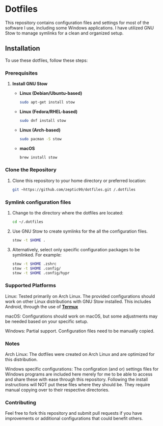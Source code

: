 # Dotfiles

This repository contains configuration files and settings for most of the software I use, including some Windows applications. I have utilized GNU Stow to manage symlinks for a clean and organized setup.

## Installation

To use these dotfiles, follow these steps:

### Prerequisites

1. **Install GNU Stow**

   - **Linux (Debian/Ubuntu-based)**

     ```bash
     sudo apt-get install stow
     ```

   - **Linux (Fedora/RHEL-based)**

     ```bash
     sudo dnf install stow
     ```

   - **Linux (Arch-based)**

     ```bash
     sudo pacman -S stow
     ```

   - **macOS**

     ```bash
     brew install stow
     ```

### Clone the Repository

1. Clone this repository to your home directory or preferred location:

   ```bash
   git ~https://github.com/zeptic99/dotfiles.git /.dotfiles
   ```

### Symlink configuration files

1. Change to the directory where the dotfiles are located:
    
    ```bash
    cd ~/.dotfiles
    ```

2. Use GNU Stow to create symlinks for the all the configuration files. 

    ```bash
    stow -t $HOME .
    ```

3. Alternatively, select only specific configuration packages to be symlinked. For example:

    ```bash
    stow -t $HOME .zshrc
    stow -t $HOME .config/
    stow -t $HOME .config/hypr
    ```

### Supported Platforms

Linux: Tested primarily on Arch Linux. The provided configurations should work on other Linux distributions with GNU Stow installed. This includes Android, through the use of [**Termux**](https://github.com/termux/termux-app)

macOS: Configurations should work on macOS, but some adjustments may be needed based on your specific setup.

Windows: Partial support. Configuration files need to be manually copied.

 ### Notes

Arch Linux: The dotfiles were created on Arch Linux and are optimized for this distribution.

Windows specific configurations: The configration (and or) settings files for Windows programs are included here merely for me to be able to access and share these with ease through this repository. Following the install instructions will NOT put these files where they should be. They require manual copying over to their respective directories.

### Contributing

Feel free to fork this repository and submit pull requests if you have improvements or additional configurations that could benefit others.

